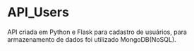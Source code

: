 # API_Users
API criada em Python e Flask para cadastro de usuários, para armazenamento de dados foi utilizado MongoDB(NoSQL).
